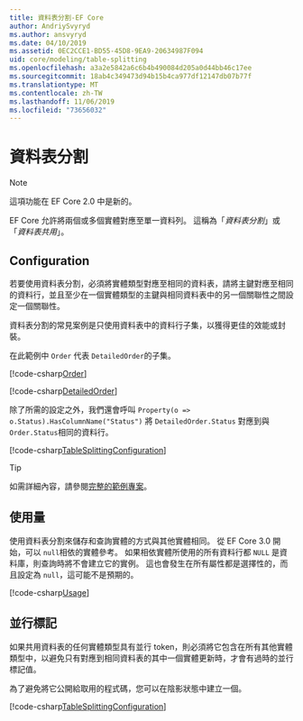 ```yaml
---
title: 資料表分割-EF Core
author: AndriySvyryd
ms.author: ansvyryd
ms.date: 04/10/2019
ms.assetid: 0EC2CCE1-BD55-45D8-9EA9-20634987F094
uid: core/modeling/table-splitting
ms.openlocfilehash: a3a2e5842a6c6b4b490084d205a0d44bb46c17ee
ms.sourcegitcommit: 18ab4c349473d94b15b4ca977df12147db07b77f
ms.translationtype: MT
ms.contentlocale: zh-TW
ms.lasthandoff: 11/06/2019
ms.locfileid: "73656032"
---
```

# <a name="table-splitting"></a>資料表分割

>[!NOTE]
> 這項功能在 EF Core 2.0 中是新的。

EF Core 允許將兩個或多個實體對應至單一資料列。 這稱為「_資料表分割_」或「_資料表共用_」。

## <a name="configuration"></a>Configuration

若要使用資料表分割，必須將實體類型對應至相同的資料表，請將主鍵對應至相同的資料行，並且至少在一個實體類型的主鍵與相同資料表中的另一個關聯性之間設定一個關聯性。

資料表分割的常見案例是只使用資料表中的資料行子集，以獲得更佳的效能或封裝。

在此範例中 `Order` 代表 `DetailedOrder`的子集。

[!code-csharp[Order](../../../samples/core/Modeling/TableSplitting/Order.cs?name=Order)]

[!code-csharp[DetailedOrder](../../../samples/core/Modeling/TableSplitting/DetailedOrder.cs?name=DetailedOrder)]

除了所需的設定之外，我們還會呼叫 `Property(o => o.Status).HasColumnName("Status")` 將 `DetailedOrder.Status` 對應到與 `Order.Status`相同的資料行。

[!code-csharp[TableSplittingConfiguration](../../../samples/core/Modeling/TableSplitting/TableSplittingContext.cs?name=TableSplitting&highlight=3)]

> [!TIP]
> 如需詳細內容，請參閱[完整的範例專案](https://github.com/aspnet/EntityFramework.Docs/tree/master/samples/core/Modeling/TableSplitting)。

## <a name="usage"></a>使用量

使用資料表分割來儲存和查詢實體的方式與其他實體相同。 從 EF Core 3.0 開始，可以 `null`相依的實體參考。 如果相依實體所使用的所有資料行都 `NULL` 是資料庫，則查詢時將不會建立它的實例。 這也會發生在所有屬性都是選擇性的，而且設定為 `null`，這可能不是預期的。

[!code-csharp[Usage](../../../samples/core/Modeling/TableSplitting/Program.cs?name=Usage)]

## <a name="concurrency-tokens"></a>並行標記

如果共用資料表的任何實體類型具有並行 token，則必須將它包含在所有其他實體類型中，以避免只有對應到相同資料表的其中一個實體更新時，才會有過時的並行標記值。

為了避免將它公開給取用的程式碼，您可以在陰影狀態中建立一個。

[!code-csharp[TableSplittingConfiguration](../../../samples/core/Modeling/TableSplitting/TableSplittingContext.cs?name=ConcurrencyToken&highlight=2)]
